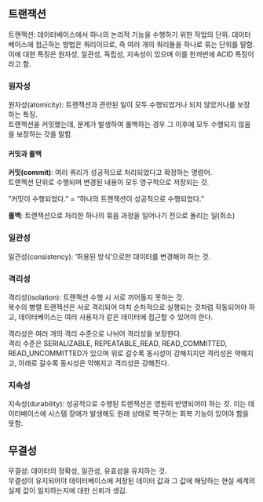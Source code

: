 ## 트랜잭션
트랜잭션: 데이터베이스에서 하나의 논리적 기능을 수행하기 위한 작업의 단위. 데이터베이스에 접근하는 방법은 쿼리이므로, 즉 여러 개의 쿼리들을 하나로 묶는 단위를 말함.  
이에 대한 특징은 원자성, 일관성, 독립성, 지속성이 있으며 이를 한꺼번에 ACID 특징이라고 함.

### 원자성
원자성(atomicity): 트랜잭션과 관련된 일이 모두 수행되었거나 되지 않았거나를 보장하는 특징.  
트랜잭션을 커밋했는데, 문제가 발생하여 롤백하는 경우 그 이후에 모두 수행되지 않음을 보장하는 것을 말함.

#### 커밋과 롤백
**커밋(commit)**: 여러 쿼리가 성공적으로 처리되었다고 확정하는 명령어.  
트랜잭션 단위로 수행되며 변경된 내용이 모두 영구적으로 저장되는 것.  
  
”커밋이 수행되었다.” = “하나의 트랜잭션이 성공적으로 수행되었다.”
  
**롤백**: 트랜잭션으로 처리한 하나의 묶음 과정을 일어나기 전으로 돌리는 일(취소)

### 일관성
일관성(consistency): ‘허용된 방식’으로만 데이터를 변경해야 하는 것.

### 격리성
격리성(isolation): 트랜잭션 수행 시 서로 끼어들지 못하는 것.  
복수의 병렬 트랜잭션은 서로 격리되어 마치 순차적으로 실행되는 것처럼 작동되어야 하고, 데이터베이스는 여러 사용자가 같은 데이터에 접근할 수 있어야 한다.
  
격리성은 여러 개의 격리 수준으로 나뉘어 격리성을 보장한다.  
격리 수준은 SERIALIZABLE, REPEATABLE_READ, READ_COMMITTED, READ_UNCOMMITTED가 있으며 위로 갈수록 동시성이 강해지지만 격리성은 약해지고, 아래로 갈수록 동시성은 약해지고 격리성은 강해진다.

### 지속성
지속성(durability): 성공적으로 수행된 트랜잭션은 영원히 반영되어야 하는 것. 이는 데이터베이스에 시스템 장애가 발생해도 원래 상태로 복구하는 회복 기능이 있어야 함을 뜻함.

## 무결성
무결성: 데이터의 정확성, 일관성, 유효성을 유지하는 것.  
무결성이 유지되어야 데이터베이스에 저장된 데이터 값과 그 값에 해당하는 현실 세계의 실제 값이 일치하는지에 대한 신뢰가 생김.

